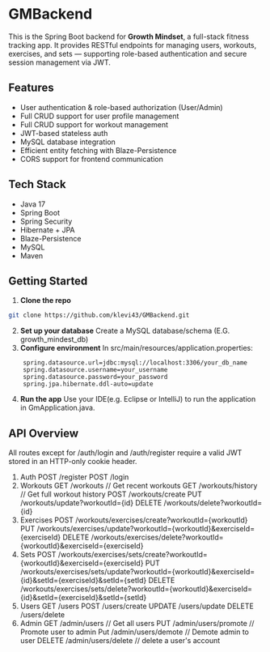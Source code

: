 # GMBackend

This is the Spring Boot backend for **Growth Mindset**, a full-stack fitness tracking app. It provides RESTful endpoints for managing users, workouts, exercises, and sets — supporting role-based authentication and secure session management via JWT.

## Features

- User authentication & role-based authorization (User/Admin)
- Full CRUD support for user profile management
- Full CRUD support for workout management
- JWT-based stateless auth
- MySQL database integration
- Efficient entity fetching with Blaze-Persistence
- CORS support for frontend communication

## Tech Stack

- Java 17
- Spring Boot
- Spring Security
- Hibernate + JPA
- Blaze-Persistence
- MySQL
- Maven

## Getting Started

1. **Clone the repo**

```bash
git clone https://github.com/klevi43/GMBackend.git
```
2. **Set up your database**
Create a MySQL database/schema (E.G. growth_mindest_db)
3. **Configure environment**
In src/main/resources/application.properties:
```
    spring.datasource.url=jdbc:mysql://localhost:3306/your_db_name
    spring.datasource.username=your_username
    spring.datasource.password=your_password
    spring.jpa.hibernate.ddl-auto=update
```
4. **Run the app**
Use your IDE(e.g. Eclipse or IntelliJ) to run the application in GmApplication.java.

## API Overview
All routes except for /auth/login and /auth/register require a valid JWT stored in an HTTP-only cookie header.
1. Auth
   POST /register
   POST /login
3. Workouts
   GET    /workouts                 // Get recent workouts
   GET    /workouts/history         // Get full workout history
   POST   /workouts/create
   PUT    /workouts/update?workoutId={id}
   DELETE /workouts/delete?workoutId={id}
4. Exercises
   POST   /workouts/exercises/create?workoutId={workoutId}
   PUT    /workouts/exercises/update?workoutId={workoutId}&exerciseId={exerciseId}
   DELETE /workouts/exercises/delete?workoutId={workoutId}&exerciseId={exerciseId}
5. Sets
   POST   /workouts/exercises/sets/create?workoutId={workoutId}&exerciseId={exerciseId}
   PUT    /workouts/exercises/sets/update?workoutId={workoutId}&exerciseId={id}&setId={exerciseId}&setId={setId}
   DELETE /workouts/exercises/sets/delete?workoutId={workoutId}&exerciseId={id}&setId={exerciseId}&setId={setId}
6. Users
   GET /users
   POST /users/create 
   UPDATE /users/update
   DELETE /users/delete
7. Admin
   GET /admin/users    // Get all users
   PUT /admin/users/promote // Promote user to admin
   Put /admin/users/demote // Demote admin to user
   DELETE /admin/users/delete // delete a user's account
   
    
